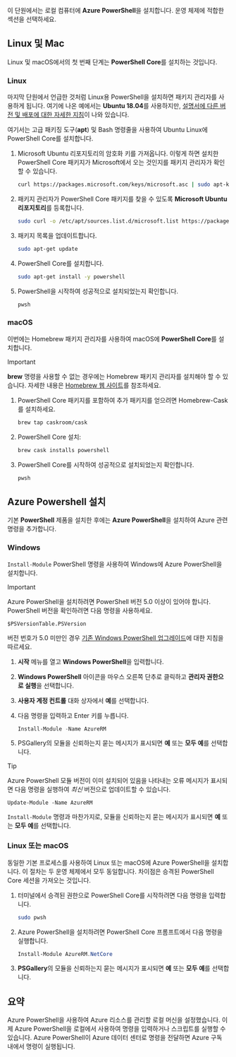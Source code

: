 이 단원에서는 로컬 컴퓨터에 **Azure PowerShell**을 설치합니다. 운영 체제에 적합한 섹션을 선택하세요.

## <a name="linux-and-mac"></a>Linux 및 Mac
Linux 및 macOS에서의 첫 번째 단계는 **PowerShell Core**를 설치하는 것입니다.

### <a name="linux"></a>Linux
마지막 단원에서 언급한 것처럼 Linux용 PowerShell을 설치하면 패키지 관리자를 사용하게 됩니다. 여기에 나온 예에서는 **Ubuntu 18.04**를 사용하지만, [설명서에 다른 버전 및 배포에 대한 자세한 지침](https://docs.microsoft.com/powershell/scripting/setup/installing-powershell-core-on-linux)이 나와 있습니다.

여기서는 고급 패키징 도구(**apt**) 및 Bash 명령줄을 사용하여 Ubuntu Linux에 PowerShell Core를 설치합니다. 

1. Microsoft Ubuntu 리포지토리의 암호화 키를 가져옵니다. 이렇게 하면 설치한 PowerShell Core 패키지가 Microsoft에서 오는 것인지를 패키지 관리자가 확인할 수 있습니다.

    ```bash
    curl https://packages.microsoft.com/keys/microsoft.asc | sudo apt-key add -
    ```

1. 패키지 관리자가 PowerShell Core 패키지를 찾을 수 있도록 **Microsoft Ubuntu 리포지토리**를 등록합니다.

    ```bash
    sudo curl -o /etc/apt/sources.list.d/microsoft.list https://packages.microsoft.com/config/ubuntu/18.04/prod.list
    ```

1. 패키지 목록을 업데이트합니다.

    ```bash
    sudo apt-get update
    ```

1. PowerShell Core를 설치합니다.

    ```bash
    sudo apt-get install -y powershell
    ```

1. PowerShell을 시작하여 성공적으로 설치되었는지 확인합니다.

    ```bash
    pwsh
    ```

### <a name="macos"></a>macOS
이번에는 Homebrew 패키지 관리자를 사용하여 macOS에 **PowerShell Core**를 설치합니다.

> [!IMPORTANT]
> **brew** 명령을 사용할 수 없는 경우에는 Homebrew 패키지 관리자를 설치해야 할 수 있습니다. 자세한 내용은 [Homebrew 웹 사이트](https://brew.sh/)를 참조하세요.

1. PowerShell Core 패키지를 포함하여 추가 패키지를 얻으려면 Homebrew-Cask를 설치하세요.

    ```bash
    brew tap caskroom/cask
    ```

1. PowerShell Core 설치:

    ```bash
    brew cask installs powershell
    ```

1. PowerShell Core를 시작하여 성공적으로 설치되었는지 확인합니다.

    ```bash
    pwsh
    ```

## <a name="install-azure-powershell"></a>Azure Powershell 설치
기본 **PowerShell** 제품을 설치한 후에는 **Azure PowerShell**을 설치하여 Azure 관련 명령을 추가합니다.

### <a name="windows"></a>Windows
`Install-Module` PowerShell 명령을 사용하여 Windows에 Azure PowerShell을 설치합니다.

> [!IMPORTANT]
> Azure PowerShell을 설치하려면 PowerShell 버전 5.0 이상이 있어야 합니다. PowerShell 버전을 확인하려면 다음 명령을 사용하세요. 
>
> `$PSVersionTable.PSVersion` 
>
>버전 번호가 5.0 미만인 경우 [기존 Windows PowerShell 업그레이드](https://docs.microsoft.com/powershell/scripting/setup/installing-windows-powershell?view=powershell-6#upgrading-existing-windows-powershell)에 대한 지침을 따르세요.

1. **시작** 메뉴를 열고 **Windows PowerShell**을 입력합니다.

1. **Windows PowerShell** 아이콘을 마우스 오른쪽 단추로 클릭하고 **관리자 권한으로 실행**을 선택합니다.

1. **사용자 계정 컨트롤** 대화 상자에서 **예**를 선택합니다.

1. 다음 명령을 입력하고 Enter 키를 누릅니다.

    ```powershell
    Install-Module -Name AzureRM
    ```

1. PSGallery의 모듈을 신뢰하는지 묻는 메시지가 표시되면 **예** 또는 **모두 예**를 선택합니다.

> [!TIP]
> Azure PowerShell 모듈 버전이 이미 설치되어 있음을 나타내는 오류 메시지가 표시되면 다음 명령을 실행하여 _최신_ 버전으로 업데이트할 수 있습니다.
> 
> `Update-Module -Name AzureRM`
> 
> `Install-Module` 명령과 마찬가지로, 모듈을 신뢰하는지 묻는 메시지가 표시되면 **예** 또는 **모두 예**를 선택합니다.

### <a name="linux-or-macos"></a>Linux 또는 macOS
동일한 기본 프로세스를 사용하여 Linux 또는 macOS에 Azure PowerShell을 설치합니다. 이 절차는 두 운영 체제에서 모두 동일합니다. 차이점은 승격된 PowerShell Core 세션을 가져오는 것입니다.

1. 터미널에서 승격된 권한으로 PowerShell Core를 시작하려면 다음 명령을 입력합니다.

    ```bash
    sudo pwsh
    ```

1. Azure PowerShell을 설치하려면 PowerShell Core 프롬프트에서 다음 명령을 실행합니다.

    ```powershell
    Install-Module AzureRM.NetCore
    ```

1. **PSGallery**의 모듈을 신뢰하는지 묻는 메시지가 표시되면 **예** 또는 **모두 예**를 선택합니다.

## <a name="summary"></a>요약
Azure PowerShell을 사용하여 Azure 리소스를 관리할 로컬 머신을 설정했습니다. 이제 Azure PowerShell을 로컬에서 사용하여 명령을 입력하거나 스크립트를 실행할 수 있습니다. Azure PowerShell이 Azure 데이터 센터로 명령을 전달하면 Azure 구독 내에서 명령이 실행됩니다.
